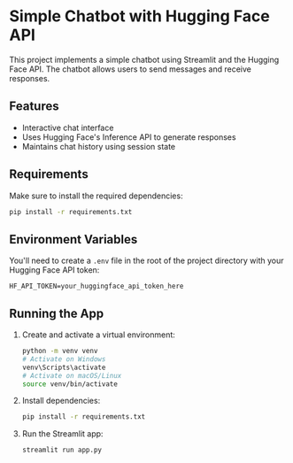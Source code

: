 # Simple Chatbot with Hugging Face API

This project implements a simple chatbot using Streamlit and the Hugging Face API. The chatbot allows users to send messages and receive responses.

## Features

- Interactive chat interface
- Uses Hugging Face's Inference API to generate responses
- Maintains chat history using session state

## Requirements

Make sure to install the required dependencies:

```bash
pip install -r requirements.txt
```

## Environment Variables

You'll need to create a `.env` file in the root of the project directory with your Hugging Face API token:

```
HF_API_TOKEN=your_huggingface_api_token_here
```

## Running the App

1. Create and activate a virtual environment:
   ```bash
   python -m venv venv
   # Activate on Windows
   venv\Scripts\activate
   # Activate on macOS/Linux
   source venv/bin/activate
   ```

2. Install dependencies:
   ```bash
   pip install -r requirements.txt
   ```

3. Run the Streamlit app:
   ```bash
   streamlit run app.py
   ```




